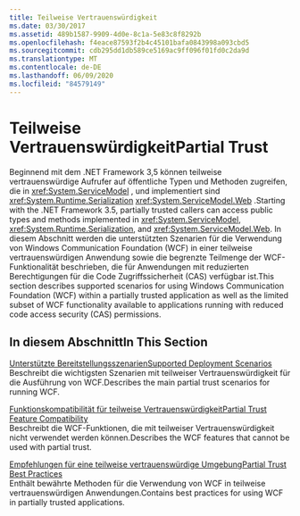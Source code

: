 ```yaml
---
title: Teilweise Vertrauenswürdigkeit
ms.date: 03/30/2017
ms.assetid: 489b1587-9909-4d0e-8c1a-5e83c8f8292b
ms.openlocfilehash: f4eace87593f2b4c45101bafa0843998a093cbd5
ms.sourcegitcommit: cdb295dd1db589ce5169ac9ff096f01fd0c2da9d
ms.translationtype: MT
ms.contentlocale: de-DE
ms.lasthandoff: 06/09/2020
ms.locfileid: "84579149"
---
```

# <a name="partial-trust"></a><span data-ttu-id="f8b7d-102">Teilweise Vertrauenswürdigkeit</span><span class="sxs-lookup"><span data-stu-id="f8b7d-102">Partial Trust</span></span>

<span data-ttu-id="f8b7d-103">Beginnend mit dem .NET Framework 3,5 können teilweise vertrauenswürdige Aufrufer auf öffentliche Typen und Methoden zugreifen, die in <xref:System.ServiceModel> , und implementiert sind <xref:System.Runtime.Serialization> <xref:System.ServiceModel.Web> .</span><span class="sxs-lookup"><span data-stu-id="f8b7d-103">Starting with the .NET Framework 3.5, partially trusted callers can access public types and methods implemented in <xref:System.ServiceModel>, <xref:System.Runtime.Serialization>, and <xref:System.ServiceModel.Web>.</span></span> <span data-ttu-id="f8b7d-104">In diesem Abschnitt werden die unterstützten Szenarien für die Verwendung von Windows Communication Foundation (WCF) in einer teilweise vertrauenswürdigen Anwendung sowie die begrenzte Teilmenge der WCF-Funktionalität beschrieben, die für Anwendungen mit reduzierten Berechtigungen für die Code Zugriffssicherheit (CAS) verfügbar ist.</span><span class="sxs-lookup"><span data-stu-id="f8b7d-104">This section describes supported scenarios for using Windows Communication Foundation (WCF) within a partially trusted application as well as the limited subset of WCF functionality available to applications running with reduced code access security (CAS) permissions.</span></span>  
  
## <a name="in-this-section"></a><span data-ttu-id="f8b7d-105">In diesem Abschnitt</span><span class="sxs-lookup"><span data-stu-id="f8b7d-105">In This Section</span></span>  
 [<span data-ttu-id="f8b7d-106">Unterstützte Bereitstellungsszenarien</span><span class="sxs-lookup"><span data-stu-id="f8b7d-106">Supported Deployment Scenarios</span></span>](supported-deployment-scenarios.md)  
 <span data-ttu-id="f8b7d-107">Beschreibt die wichtigsten Szenarien mit teilweiser Vertrauenswürdigkeit für die Ausführung von WCF.</span><span class="sxs-lookup"><span data-stu-id="f8b7d-107">Describes the main partial trust scenarios for running WCF.</span></span>  
  
 [<span data-ttu-id="f8b7d-108">Funktionskompatibilität für teilweise Vertrauenswürdigkeit</span><span class="sxs-lookup"><span data-stu-id="f8b7d-108">Partial Trust Feature Compatibility</span></span>](partial-trust-feature-compatibility.md)  
 <span data-ttu-id="f8b7d-109">Beschreibt die WCF-Funktionen, die mit teilweiser Vertrauenswürdigkeit nicht verwendet werden können.</span><span class="sxs-lookup"><span data-stu-id="f8b7d-109">Describes the WCF features that cannot be used with partial trust.</span></span>  
  
 [<span data-ttu-id="f8b7d-110">Empfehlungen für eine teilweise vertrauenswürdige Umgebung</span><span class="sxs-lookup"><span data-stu-id="f8b7d-110">Partial Trust Best Practices</span></span>](partial-trust-best-practices.md)  
 <span data-ttu-id="f8b7d-111">Enthält bewährte Methoden für die Verwendung von WCF in teilweise vertrauenswürdigen Anwendungen.</span><span class="sxs-lookup"><span data-stu-id="f8b7d-111">Contains best practices for using WCF in partially trusted applications.</span></span>
